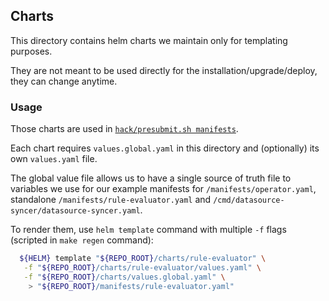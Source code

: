 ## Charts

This directory contains helm charts we maintain only for templating purposes. 

They are not meant to be used directly for the installation/upgrade/deploy, they
can change anytime.

### Usage

Those charts are used in [`hack/presubmit.sh manifests`](/hack/presubmit.sh). 

Each chart requires `values.global.yaml` in this directory and (optionally) its own
`values.yaml` file.

The global value file allows us to have a single source of truth file to variables
we use for our example manifests for `/manifests/operator.yaml`, standalone
`/manifests/rule-evaluator.yaml` and `/cmd/datasource-syncer/datasource-syncer.yaml`.

To render them, use `helm template` command with multiple `-f` flags (scripted in `make regen` command):

```bash
  ${HELM} template "${REPO_ROOT}/charts/rule-evaluator" \
   -f "${REPO_ROOT}/charts/rule-evaluator/values.yaml" \
   -f "${REPO_ROOT}/charts/values.global.yaml" \
    > "${REPO_ROOT}/manifests/rule-evaluator.yaml"
```

